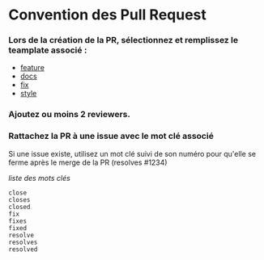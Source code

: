 # Convention des Pull Request

### Lors de la création de la PR, sélectionnez et remplissez le teamplate associé :
- [feature](../feature.md)
- [docs](../docs.md)
- [fix](../fix.md)
- [style](../style.md)

### Ajoutez ou moins 2 reviewers.

### Rattachez la PR à une issue avec le mot clé associé
Si une issue existe, utilisez un mot clé suivi de son numéro pour qu'elle se ferme après le merge de la PR (resolves #1234)

*liste des mots clés*
```
close
closes
closed
fix
fixes
fixed
resolve
resolves
resolved
```
